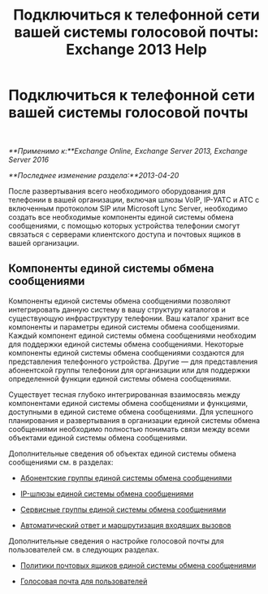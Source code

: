 ﻿---
title: 'Подключиться к телефонной сети вашей системы голосовой почты: Exchange 2013 Help'
TOCTitle: Подключиться к телефонной сети вашей системы голосовой почты
ms:assetid: b606b49d-5bd3-4321-ae77-99fa4604c875
ms:mtpsurl: https://technet.microsoft.com/ru-ru/library/JJ673554(v=EXCHG.150)
ms:contentKeyID: 50488918
ms.date: 05/22/2018
mtps_version: v=EXCHG.150
ms.translationtype: MT
---

# Подключиться к телефонной сети вашей системы голосовой почты

 

_**Применимо к:**Exchange Online, Exchange Server 2013, Exchange Server 2016_

_**Последнее изменение раздела:**2013-04-20_

После развертывания всего необходимого оборудования для телефонии в вашей организации, включая шлюзы VoIP, IP-УАТС и АТС с включенным протоколом SIP или Microsoft Lync Server, необходимо создать все необходимые компоненты единой системы обмена сообщениями, с помощью которых устройства телефонии смогут связаться с серверами клиентского доступа и почтовых ящиков в вашей организации.

## Компоненты единой системы обмена сообщениями

Компоненты единой системы обмена сообщениями позволяют интегрировать данную систему в вашу структуру каталогов и существующую инфраструктуру телефонии. Ваш каталог хранит все компоненты и параметры единой системы обмена сообщениями. Каждый компонент единой системы обмена сообщениями необходим для поддержки единой системы обмена сообщениями. Некоторые компоненты единой системы обмена сообщениями создаются для представления телефонного устройства. Другие — для представления абонентской группы телефонии для организации или для поддержки определенной функции единой системы обмена сообщениями.

Существует тесная глубоко интегрированная взаимосвязь между компонентами единой системы обмена сообщениями и функциями, доступными в единой системе обмена сообщениями. Для успешного планирования и развертывания в организации единой системы обмена сообщениями необходимо полностью понимать связи между всеми объектами единой системы обмена сообщениями.

Дополнительные сведения об объектах единой системы обмена сообщениями см. в разделах:

  - [Абонентские группы единой системы обмена сообщениями](um-dial-plans-exchange-2013-help.md)

  - [IP-шлюзы единой системы обмена сообщениями](um-ip-gateways-exchange-2013-help.md)

  - [Сервисные группы единой системы обмена сообщениями](um-hunt-groups-exchange-2013-help.md)

  - [Автоматический ответ и маршрутизация входящих вызовов](automatically-answer-and-route-incoming-calls-exchange-2013-help.md)

Дополнительные сведения о настройке голосовой почты для пользователей см. в следующих разделах.

  - [Политики почтовых ящиков единой системы обмена сообщениями](um-mailbox-policies-exchange-2013-help.md)

  - [Голосовая почта для пользователей](voice-mail-for-users-exchange-2013-help.md)

